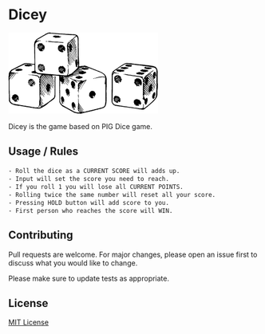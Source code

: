 # Dicey

![Dices](images/dices.gif)

Dicey is the game based on PIG Dice game.

## Usage / Rules

```
- Roll the dice as a CURRENT SCORE will adds up.
- Input will set the score you need to reach.
- If you roll 1 you will lose all CURRENT POINTS.
- Rolling twice the same number will reset all your score.
- Pressing HOLD button will add score to you.
- First person who reaches the score will WIN.
```

## Contributing
Pull requests are welcome. For major changes, please open an issue first to discuss what you would like to change.

Please make sure to update tests as appropriate.

## License
[MIT License](https://choosealicense.com/licenses/mit/)